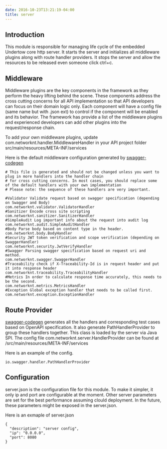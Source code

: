 ```yaml
---
date: 2016-10-23T13:21:19-04:00
title: server
---
```


## Introduction

This module is responsible for managing life cycle of the embedded Undertow core http server. It starts the
server and initializes all middleware plugins along with route handler providers. It stops the server and
allow the resources to be released even someone click ctrl+c.



## Middleware

Middleware plugins are the key components in the framework as they perform the heavy lifting behind the
scene. These components address the cross cutting concerns for all API implementation so that API developers
can focus on their domain logic only. Each component will have a config file (same name but with .json ext)
to control if the component will be enabled and its behavior. The framework has provide a list of the
middleware plugins and experienced developers can add other plugins into the request/response chain.

To add your own middleware plugins, update com.networknt.handler.MiddlewareHandler in
your API project folder src/main/resources/META-INF/services

Here is the default middleware configuration generated by [swagger-codegen](https://github.com/networknt/swagger-codegen)

```
# This file is generated and should not be changed unless you want to plug in more handlers into the handler chain
# for cross cutting concerns. In most cases, you should replace some of the default handlers with your own implementation
# Please note: the sequence of these handlers are very important.

#Validator Validate request based on swagger specification (depending on Swagger and Body)
com.networknt.validator.ValidatorHandler
#Sanitizer Encode cross site scripting
com.networknt.sanitizer.SanitizerHandler
#SimpleAudit Log important info about the request into audit log
com.networknt.audit.SimpleAuditHandler
#Body Parse body based on content type in the header.
com.networknt.body.BodyHandler
#Security JWT token verification and scope verification (depending on SwaggerHandler)
com.networknt.security.JwtVerifyHandler
#Swagger Parsing swagger specification based on request uri and method.
com.networknt.swagger.SwaggerHandler
#Traceability check if X-Traceability-Id is in request header and put it into response header
com.networknt.traceability.TraceabilityHandler
#Metrics In order to calculate response time accurately, this needs to be the second.
com.networknt.metrics.MetricsHandler
#Exception Global exception handler that needs to be called first.
com.networknt.exception.ExceptionHandler

```


## Route Provider

[swagger-codegen](https://github.com/networknt/swagger-codegen) generates all the handlers and corresponding
test cases based on OpenAPI specification. It also generate PathHandlerProvider to group these handlers
together. This class is loaded by the server via Java SPI. The config file
com.networknt.server.HandlerProvider can be found at /src/main/resources/META-INF/services

Here is an example of the config.

```
io.swagger.handler.PathHandlerProvider

```

## Configuration

server.json is the configuration file for this module. To make it simpler, it only ip and port are
configurable at the moment. Other server parameters are set for the best performance assuming clould
deployment. In the future, these parameters might be exposed in the server.json.

Here is an exmaple of server.json

```
{
  "description": "server config",
  "ip": "0.0.0.0",
  "port": 8080
}

```
